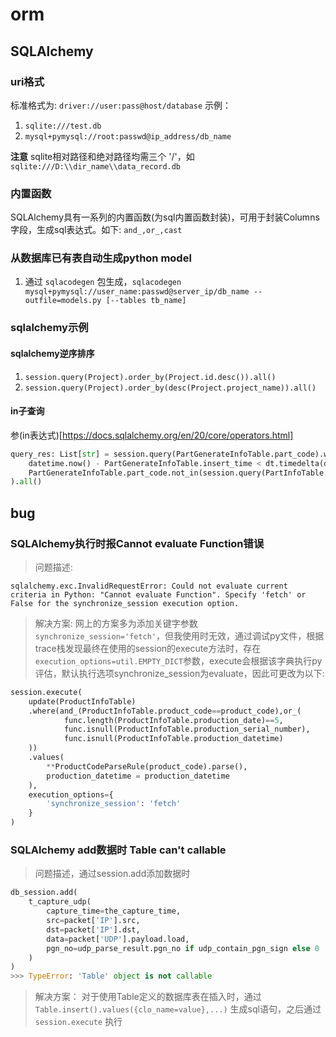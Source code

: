 # orm

## SQLAlchemy

### uri格式

标准格式为: `driver://user:pass@host/database`
示例：
1. `sqlite:///test.db`
2. `mysql+pymysql://root:passwd@ip_address/db_name`

**注意** sqlite相对路径和绝对路径均需三个 '/'，如 `sqlite:///D:\\dir_name\\data_record.db`

### 内置函数
SQLAlchemy具有一系列的内置函数(为sql内置函数封装)，可用于封装Columns字段，生成sql表达式。如下:
`and_,or_,cast`

### 从数据库已有表自动生成python model

1. 通过 `sqlacodegen` 包生成，`sqlacodegen mysql+pymysql://user_name:passwd@server_ip/db_name --outfile=models.py [--tables tb_name]`

### sqlalchemy示例

#### sqlalchemy逆序排序

1. `session.query(Project).order_by(Project.id.desc()).all()`
2. `session.query(Project).order_by(desc(Project.project_name)).all()`

#### in子查询
参(in表达式)[https://docs.sqlalchemy.org/en/20/core/operators.html]

```python
query_res: List[str] = session.query(PartGenerateInfoTable.part_code).where(
    datetime.now() - PartGenerateInfoTable.insert_time < dt.timedelta(days=1),
    PartGenerateInfoTable.part_code.not_in(session.query(PartInfoTable.part_code))
).all()
```
## bug

### SQLAlchemy执行时报Cannot evaluate Function错误

> 问题描述:
```
sqlalchemy.exc.InvalidRequestError: Could not evaluate current criteria in Python: "Cannot evaluate Function". Specify 'fetch' or False for the synchronize_session execution option.
```
> 解决方案:
> 网上的方案多为添加关键字参数 `synchronize_session='fetch'`，但我使用时无效，通过调试py文件，根据trace栈发现最终在使用的session的execute方法时，存在`execution_options=util.EMPTY_DICT`参数，execute会根据该字典执行py评估，默认执行选项synchronize_session为evaluate，因此可更改为以下:
```python
session.execute(
    update(ProductInfoTable)
    .where(and_(ProductInfoTable.product_code==product_code),or_(
            func.length(ProductInfoTable.production_date)==5, 
            func.isnull(ProductInfoTable.production_serial_number),
            func.isnull(ProductInfoTable.production_datetime)
    ))
    .values(
        **ProductCodeParseRule(product_code).parse(),
        production_datetime = production_datetime
    ),
    execution_options={
        'synchronize_session': 'fetch'
    }
)
```

### SQLAlchemy add数据时 Table can't callable

> 问题描述，通过session.add添加数据时
```python
db_session.add(
    t_capture_udp(
        capture_time=the_capture_time,
        src=packet['IP'].src,
        dst=packet['IP'].dst,
        data=packet['UDP'].payload.load,
        pgn_no=udp_parse_result.pgn_no if udp_contain_pgn_sign else 0
    )
)
>>> TypeError: 'Table' object is not callable
```
> 解决方案：
> 对于使用Table定义的数据库表在插入时，通过`Table.insert().values({clo_name=value},...)` 生成sql语句，之后通过 `session.execute` 执行
